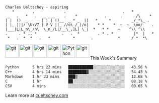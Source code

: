 ```
Charles Ueltschey - aspiring
   *        .             .                         .   * 
 _   .   *   .   _ _ _    .    *            .      .      /\    *        
| |  ()  _      | | | ()__  _ * _  ||   *     *         _/_*\_ . 
| |_ |||/ \U\V7 | V V ||_ //o\ /_|/o|    * *    *  ~  ~  \oo/    . 
|___|L|L_n\_/n\  \_n_/L|/__\_,]L| \_|  *   * *    ~    ^\\ ^\\ 
.     . * .. *           .   .  *        . * . *         |*  |   *
 *   .  *  *   .   *          *       .           *     / *  *\
```

<a href="https://www.gnu.org/" target="_blank"> <img src="https://raw.githubusercontent.com/rahul-jha98/github_readme_icons/main/language_and_tools/square/bash/bash.svg" align="left" alt="git" height='42px'/> </a>
<a href="https://en.wikipedia.org/wiki/C_(programming_language)" target="_blank"> <img src="https://raw.githubusercontent.com/rahul-jha98/github_readme_icons/main/language_and_tools/square/c/c.svg" align="left" alt="git" height='42px'/> </a>
<a href="https://cplusplus.com/" target="_blank"> <img src="https://raw.githubusercontent.com/rahul-jha98/github_readme_icons/main/language_and_tools/square/c++/c++.svg" align="left" alt="git" height='42px'/> </a>
<a href="https://docker.com/" target="_blank"> <img src="https://raw.githubusercontent.com/rahul-jha98/github_readme_icons/main/language_and_tools/square/docker/docker.svg" align="left" alt="git" height='42px'/> </a>
<a href="https://www.python.org" target="_blank"><img align="left" alt="Python" height ="42px" src="https://raw.githubusercontent.com/rahul-jha98/github_readme_icons/main/language_and_tools/square/python/python.svg"></a>
<a href="https://git-scm.com/" target="_blank"> <img src="https://raw.githubusercontent.com/rahul-jha98/github_readme_icons/main/language_and_tools/square/git-scm/git-scm.svg" align="left" alt="git" height='42px'/> </a>


<br></br>
This Week's Summary
<!--START_SECTION:waka-->

```txt
Python      5 hrs 22 mins   ███████████░░░░░░░░░░░░░░   43.56 %
C++         4 hrs 14 mins   ████████▓░░░░░░░░░░░░░░░░   34.45 %
Markdown    1 hr 33 mins    ███▒░░░░░░░░░░░░░░░░░░░░░   12.68 %
C           1 hr            ██░░░░░░░░░░░░░░░░░░░░░░░   08.18 %
CSV         4 mins          ░░░░░░░░░░░░░░░░░░░░░░░░░   00.65 %
```

<!--END_SECTION:waka-->

Learn more at [cueltschey.com](https://cueltschey.com)
